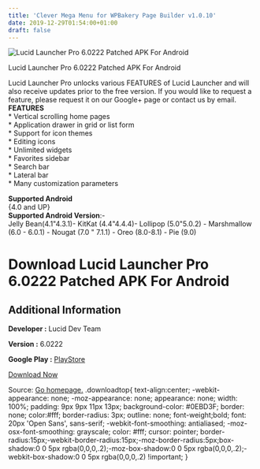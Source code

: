 ```yaml
---
title: 'Clever Mega Menu for WPBakery Page Builder v1.0.10'
date: 2019-12-29T01:54:00+01:00
draft: false
---
```


![Lucid Launcher Pro 6.0222 Patched APK For Android](https://i0.wp.com/apkhome.net/wp-content/uploads/2019/12/Lucid-Launcher-Pro-6.0222-Patched.png "Lucid Launcher Pro 6.0222 Patched APK For Android")

  

Lucid Launcher Pro 6.0222 Patched APK For Android

Lucid Launcher Pro unlocks various FEATURES of Lucid Launcher and will also receive updates prior to the free version. If you would like to request a feature, please request it on our Google+ page or contact us by email.  
**FEATURES**  
\* Vertical scrolling home pages  
\* Application drawer in grid or list form  
\* Support for icon themes  
\* Editing icons  
\* Unlimited widgets  
\* Favorites sidebar  
\* Search bar  
\* Lateral bar  
\* Many customization parameters

**Supported Android**  
{4.0 and UP}  
**Supported Android Version**:-  
Jelly Bean(4.1"4.3.1)- KitKat (4.4"4.4.4)- Lollipop (5.0"5.0.2) - Marshmallow (6.0 - 6.0.1) - Nougat (7.0 " 7.1.1) - Oreo (8.0-8.1) - Pie (9.0)

Download Lucid Launcher Pro 6.0222 Patched APK For Android
==========================================================

Additional Information
----------------------

**Developer :** Lucid Dev Team

**Version :** 6.0222

**Google Play :** [PlayStore](https://play.google.com/store/apps/details?id=com.powerpoint45.launcherpro)

  

[Download Now](https://store4app.co/post/lucid-launcher-pro-6-0222-patched-apk-for-android_1577545897)

  
Source: [Go homepage.](https://store4app.co/post/lucid-launcher-pro-6-0222-patched-apk-for-android_1577545897) .downloadtop{ text-align:center; -webkit-appearance: none; -moz-appearance: none; appearance: none; width: 100%; padding: 9px 9px 11px 13px; background-color: #0EBD3F; border: none; color:#fff; border-radius: 3px; outline: none; font-weight;bold; font: 20px 'Open Sans', sans-serif; -webkit-font-smoothing: antialiased; -moz-osx-font-smoothing: grayscale; color: #fff; cursor: pointer; border-radius:15px;-webkit-border-radius:15px;-moz-border-radius:5px;box-shadow:0 0 5px rgba(0,0,0,.2);-moz-box-shadow:0 0 5px rgba(0,0,0,.2);-webkit-box-shadow:0 0 5px rgba(0,0,0,.2) !important; }